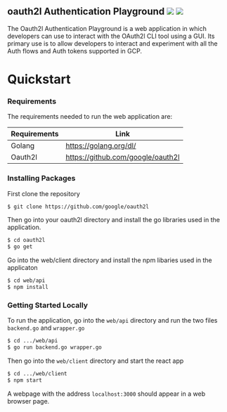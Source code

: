oauth2l Authentication Playground
![](https://github.com/yousefa/oauth2l/workflows/api/badge.svg)
![](https://github.com/yousefa/oauth2l/workflows/client/badge.svg)
-------

The Oauth2l Authentication Playground is a web application in which developers can use to interact with the OAuth2l CLI tool using a GUI. Its primary use is to allow developers to interact and experiment with all the Auth flows and Auth tokens supported in GCP.


# Quickstart

### Requirements

The requirements needed to run the web application are:

| Requirements     | Link
| ------ | ---
| Golang | https://golang.org/dl/
| Oauth2l | https://github.com/google/oauth2l

### Installing Packages

First clone the repository

```bash
$ git clone https://github.com/google/oauth2l
```
Then go into your oauth2l directory and install the go libraries used in the application. 
```bash
$ cd oauth2l
$ go get
```
Go into the web/client directory and install the npm libaries used in the applicaton
```bash
$ cd web/api
$ npm install
```
### Getting Started Locally
To run the application, go into the `web/api` directory and run the two files `backend.go` and `wrapper.go`
```bash
$ cd .../web/api
$ go run backend.go wrapper.go
```
Then go into the `web/client` directory and start the react app
```bash
$ cd .../web/client
$ npm start
```
A webpage with the address `localhost:3000` should appear in a web browser page.



